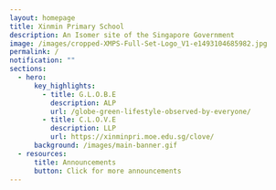 ```yaml
---
layout: homepage
title: Xinmin Primary School
description: An Isomer site of the Singapore Government
image: /images/cropped-XMPS-Full-Set-Logo_V1-e1493104685982.jpg
permalink: /
notification: ""
sections:
  - hero:
      key_highlights:
        - title: G.L.O.B.E
          description: ALP
          url: /globe-green-lifestyle-observed-by-everyone/
        - title: C.L.O.V.E
          description: LLP
          url: https://xinminpri.moe.edu.sg/clove/
      background: /images/main-banner.gif
  - resources:
      title: Announcements
      button: Click for more announcements
---
```

